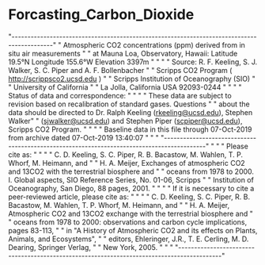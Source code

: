 # Forcasting_Carbon_Dioxide

"-------------------------------------------------------------------------------------------"
" Atmospheric CO2 concentrations (ppm) derived from in situ air measurements                "
" at Mauna Loa, Observatory, Hawaii: Latitude 19.5°N Longitude 155.6°W Elevation 3397m      "
"                                                                                           "
" Source: R. F. Keeling, S. J. Walker, S. C. Piper and A. F. Bollenbacher                   "
" Scripps CO2 Program ( http://scrippsco2.ucsd.edu )                                        "
" Scripps Institution of Oceanography (SIO)                                                 "
" University of California                                                                  "
" La Jolla, California USA 92093-0244                                                       "
"                                                                                           "
" Status of data and correspondence:                                                        "
"                                                                                           "
" These data are subject to revision based on recalibration of standard gases. Questions    "
" about the data should be directed to Dr. Ralph Keeling (rkeeling@ucsd.edu), Stephen Walker"
" (sjwalker@ucsd.edu) and Stephen Piper (scpiper@ucsd.edu), Scripps CO2 Program.            "
"                                                                                           "
" Baseline data in this file through 07-Oct-2019 from archive dated 07-Oct-2019 13:40:07    "
"                                                                                           "
"-------------------------------------------------------------------------------------------"
"                                                                                           "
" Please cite as:                                                                           "
"                                                                                           "
" C. D. Keeling, S. C. Piper, R. B. Bacastow, M. Wahlen, T. P. Whorf, M. Heimann, and       "
" H. A. Meijer, Exchanges of atmospheric CO2 and 13CO2 with the terrestrial biosphere and   "
" oceans from 1978 to 2000.  I. Global aspects, SIO Reference Series, No. 01-06, Scripps    "
" Institution of Oceanography, San Diego, 88 pages, 2001.                                   "
"                                                                                           "
" If it is necessary to cite a peer-reviewed article, please cite as:                       "
"                                                                                           "
" C. D. Keeling, S. C. Piper, R. B. Bacastow, M. Wahlen, T. P. Whorf, M. Heimann, and       "
" H. A. Meijer, Atmospheric CO2 and 13CO2 exchange with the terrestrial biosphere and       "
" oceans from 1978 to 2000: observations and carbon cycle implications, pages 83-113,       "
" in "A History of Atmospheric CO2 and its effects on Plants, Animals, and Ecosystems",     "
" editors, Ehleringer, J.R., T. E. Cerling, M. D. Dearing, Springer Verlag,                 "
" New York, 2005.                                                                           "
"                                                                                           "
"-------------------------------------------------------------------------------------------"
